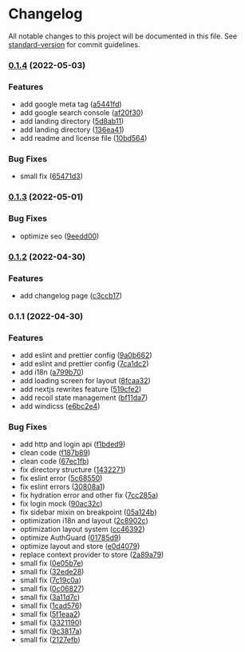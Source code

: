 # Changelog

All notable changes to this project will be documented in this file. See [standard-version](https://github.com/conventional-changelog/standard-version) for commit guidelines.

### [0.1.4](https://github.com/ghaaaaa/nextjs-admin/compare/v0.1.3...v0.1.4) (2022-05-03)


### Features

* add google meta tag ([a5441fd](https://github.com/ghaaaaa/nextjs-admin/commit/a5441fd877ec39734555e70f6dea8d3dd57bd2ae))
* add google search console ([af20f30](https://github.com/ghaaaaa/nextjs-admin/commit/af20f30c91aa398c29790df7d280d5f171cce6d0))
* add landing directory ([5d8ab11](https://github.com/ghaaaaa/nextjs-admin/commit/5d8ab11615d171d5642b5ec373d63778e9f7915b))
* add landing directory ([136ea41](https://github.com/ghaaaaa/nextjs-admin/commit/136ea415842c148d56453d35abcb78e309be5b89))
* add readme and license file ([10bd564](https://github.com/ghaaaaa/nextjs-admin/commit/10bd564f323575ebab4e4169a79d57ba57af10ec))


### Bug Fixes

* small fix ([65471d3](https://github.com/ghaaaaa/nextjs-admin/commit/65471d38fa09f6f8794158378a0a161fc27ad27d))

### [0.1.3](https://github.com/ghaaaaa/nextjs-admin/compare/v0.1.2...v0.1.3) (2022-05-01)


### Bug Fixes

* optimize seo ([9eedd00](https://github.com/ghaaaaa/nextjs-admin/commit/9eedd00eae182fc73e5204abd59b910d5c5c2889))

### [0.1.2](https://github.com/ghaaaaa/nextjs-admin/compare/v0.1.1...v0.1.2) (2022-04-30)


### Features

* add changelog page ([c3ccb17](https://github.com/ghaaaaa/nextjs-admin/commit/c3ccb170025a8e92807b3792624ce630416c37e4))

### 0.1.1 (2022-04-30)


### Features

* add eslint and prettier config ([9a0b662](https://github.com/ghaaaaa/nextjs-admin/commit/9a0b6624e3e0558af05e8597c771725268fdf42a))
* add eslint and prettier config ([7ca1dc2](https://github.com/ghaaaaa/nextjs-admin/commit/7ca1dc23bd7b7aecc62dcd3914db3e3d19817851))
* add i18n ([a799b70](https://github.com/ghaaaaa/nextjs-admin/commit/a799b70a40aeab12a5500525edffed74cf151522))
* add loading screen for layout ([8fcaa32](https://github.com/ghaaaaa/nextjs-admin/commit/8fcaa322a891eccc2568cb55e71d4d1c5f995598))
* add nextjs rewrites feature ([519cfe2](https://github.com/ghaaaaa/nextjs-admin/commit/519cfe28ce9fe5a8ec64048a22ca9db1e554316f))
* add recoil state management ([bf11da7](https://github.com/ghaaaaa/nextjs-admin/commit/bf11da71b13bf735bf38cbbd536950d3239d792e))
* add windicss ([e6bc2e4](https://github.com/ghaaaaa/nextjs-admin/commit/e6bc2e46f1ca9dc29ed000c7a2a685769508c3d6))


### Bug Fixes

* add http and login api ([f1bded9](https://github.com/ghaaaaa/nextjs-admin/commit/f1bded925438871dc2ad896b7c2dfbccb2267f7b))
* clean code ([f187b89](https://github.com/ghaaaaa/nextjs-admin/commit/f187b8960f335606f64718a290b01515a4a71ff5))
* clean code ([67ec1fb](https://github.com/ghaaaaa/nextjs-admin/commit/67ec1fbf507858c555d07a6644e347c84ac885b3))
* fix directory structure ([1432271](https://github.com/ghaaaaa/nextjs-admin/commit/1432271b319d0bf58b08097f535ca94cfca15d4b))
* fix eslint error ([5c68550](https://github.com/ghaaaaa/nextjs-admin/commit/5c68550d23bc7302f4a6ede416db7877ab77b967))
* fix eslint errors ([30808a1](https://github.com/ghaaaaa/nextjs-admin/commit/30808a1dcb62f52340848f99efda29df0f26a64b))
* fix hydration error and other fix ([7cc285a](https://github.com/ghaaaaa/nextjs-admin/commit/7cc285aa216a8ae5eab89b34c1305b13f632d954))
* fix login mock ([90ac32c](https://github.com/ghaaaaa/nextjs-admin/commit/90ac32c7be44c14088a51ff60e89c0f2efa45667))
* fix sidebar mixin on breakpoint ([05a124b](https://github.com/ghaaaaa/nextjs-admin/commit/05a124bfd6c826f56875a2c6299f0c9ba37d69ab))
* optimization i18n and layout ([2c8902c](https://github.com/ghaaaaa/nextjs-admin/commit/2c8902c59d2ee1cc5ad22bdd1ef45e7580ff210c))
* optimization layout system ([cc46392](https://github.com/ghaaaaa/nextjs-admin/commit/cc463927745e31ad986a3e86fb30dafa61f115e6))
* optimize AuthGuard ([01785d9](https://github.com/ghaaaaa/nextjs-admin/commit/01785d94655d91fd05bf5fcfa666ef7898fea510))
* optimize layout and store ([e0d4079](https://github.com/ghaaaaa/nextjs-admin/commit/e0d4079d5abe403ccbff2f965e6626364e41dbfe))
* replace context provider to store ([2a89a79](https://github.com/ghaaaaa/nextjs-admin/commit/2a89a799dcc67e91d86edeb7e5d32c12ce209b67))
* small fix ([0e05b7e](https://github.com/ghaaaaa/nextjs-admin/commit/0e05b7ed941d631ceb5db32a1963f2be25b0ba8b))
* small fix ([32ede28](https://github.com/ghaaaaa/nextjs-admin/commit/32ede2889565b108b530da0a198463b0d64128f0))
* small fix ([7c19c0a](https://github.com/ghaaaaa/nextjs-admin/commit/7c19c0adaba643d57262783955ddfbbc5cf004c3))
* small fix ([0c06827](https://github.com/ghaaaaa/nextjs-admin/commit/0c06827af46e1cbf47c9b2b0439a319c15605f31))
* small fix ([3a11d7c](https://github.com/ghaaaaa/nextjs-admin/commit/3a11d7cbfc6c3b27de9a0080d8b2adcbaf148900))
* small fix ([1cad576](https://github.com/ghaaaaa/nextjs-admin/commit/1cad576938b7974b510e5ae7b048d98428e6f4f4))
* small fix ([5f1eaa2](https://github.com/ghaaaaa/nextjs-admin/commit/5f1eaa2d6c367af630fee11708f882089e1b6e04))
* small fix ([3321190](https://github.com/ghaaaaa/nextjs-admin/commit/33211909ccbc6aed63903912fc3bdd03342ec6e8))
* small fix ([9c3817a](https://github.com/ghaaaaa/nextjs-admin/commit/9c3817aca187daec911ff8511ff3a83fd85f02e2))
* small fix ([2127efb](https://github.com/ghaaaaa/nextjs-admin/commit/2127efbcd4c5b663830aa8d5fcf7c896ea5a006c))
